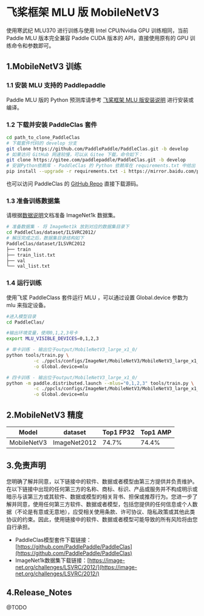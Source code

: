 # 飞桨框架 MLU 版 MobileNetV3

使用寒武纪 MLU370 进行训练与使用 Intel CPU/Nvidia GPU 训练相同，当前 Paddle MLU 版本完全兼容 Paddle CUDA 版本的 API，直接使用原有的 GPU 训练命令和参数即可。

## 1.MobileNetV3 训练

### 1.1 安装 MLU 支持的 Paddlepaddle

Paddle MLU 版的 Python 预测库请参考 [飞桨框架 MLU 版安装说明](../../install/paddle_install_cn.md) 进行安装或编译。


### 1.2 下载并安装 PaddleClas 套件

```bash
cd path_to_clone_PaddleClas
# 下载套件代码的 develop 分支
git clone https://github.com/PaddlePaddle/PaddleClas.git -b develop
# 如果访问 GitHub 网速较慢，可以从 Gitee 下载，命令如下：
git clone https://gitee.com/paddlepaddle/PaddleClas.git -b develop
# 安装Python依赖库 - PaddleClas 的 Python 依赖库在 requirements.txt 中给出
pip install --upgrade -r requirements.txt -i https://mirror.baidu.com/pypi/simple
```
也可以访问 PaddleClas 的 [GitHub Repo](https://github.com/PaddlePaddle/PaddleClas) 直接下载源码。


### 1.3 准备训练数据集

请根据[数据说明](https://github.com/PaddlePaddle/PaddleClas/blob/release/2.4/docs/zh_CN/data_preparation/classification_dataset.md)文档准备 ImageNet1k 数据集。
```bash
# 准备数据集 - 将 ImageNet1k 放到对应的数据集目录下
cd PaddleClas/dataset/ILSVRC2012/
# 解压完成之后，数据集目录结构如下
PaddleClas/dataset/ILSVRC2012
├── train
├── train_list.txt
├── val
└── val_list.txt
```

### 1.4 运行训练

使用飞浆 PaddleClass 套件运行 MLU ，可以通过设置 Global.device 参数为 mlu 来指定设备。

```bash
#进入模型目录
cd PaddleClas/

#输出环境变量，使用0,1,2,3号卡
export MLU_VISIBLE_DEVICES=0,1,2,3

# 单卡训练 - 输出位于output/MobileNetV3_large_x1_0/
python tools/train.py \
          -c ./ppcls/configs/ImageNet/MobileNetV3/MobileNetV3_large_x1_0.yaml \
          -o Global.device=mlu

# 四卡训练 - 输出位于output/MobileNetV3_large_x1_0/
python -m paddle.distributed.launch --mlus="0,1,2,3" tools/train.py \
          -c ./ppcls/configs/ImageNet/MobileNetV3/MobileNetV3_large_x1_0.yaml \
          -o Global.device=mlu
```
## 2.MobileNetV3 精度
| Model | dataset |Top1 FP32| Top1 AMP | 
| ------------- |------------- | ------------- |------------- |
| MobileNetV3 | ImageNet2012 | 74.7% | 74.4% |

## 3.免责声明
您明确了解并同意，以下链接中的软件、数据或者模型由第三方提供并负责维护。在以下链接中出现的任何第三方的名称、商标、标识、产品或服务并不构成明示或暗示与该第三方或其软件、数据或模型的相关背书、担保或推荐行为。您进一步了解并同意，使用任何第三方软件、数据或者模型，包括您提供的任何信息或个人数据（不论是有意或无意地），应受相关使用条款、许可协议、隐私政策或其他此类协议的约束。因此，使用链接中的软件、数据或者模型可能导致的所有风险将由您自行承担。
- PaddleClas模型套件下载链接：[https://github.com/PaddlePaddle/PaddleClas](https://github.com/PaddlePaddle/PaddleClas)
- ImageNet1k数据集下载链接：[https://image-net.org/challenges/LSVRC/2012/](https://image-net.org/challenges/LSVRC/2012/)

## 4.Release_Notes
@TODO